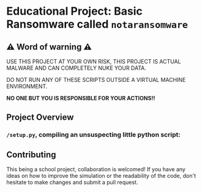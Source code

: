 # Educational Project: Basic Ransomware called `notaransomware`

## :warning: Word of warning :warning:

USE THIS PROJECT AT YOUR OWN RISK, THIS PROJECT IS ACTUAL MALWARE AND CAN COMPLETELY NUKE YOUR DATA.

DO NOT RUN ANY OF THESE SCRIPTS OUTSIDE A VIRTUAL MACHINE ENVIRONMENT.

**NO ONE BUT YOU IS RESPONSIBLE FOR YOUR ACTIONS!!**

## Project Overview

### `/setup.py`, compiling an unsuspecting little python script:

## Contributing

This being a school project, collaboration is welcomed! If you have any ideas on how to improve the simulation or the readability of the code, don't hesitate to make changes and submit a pull request.
